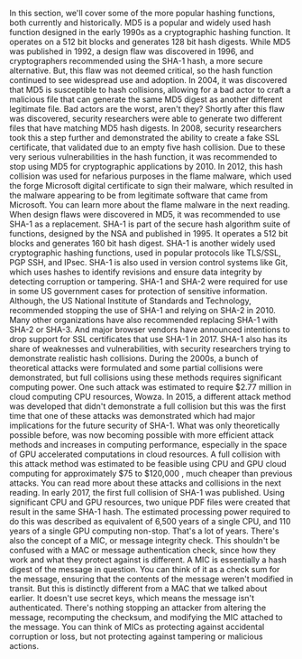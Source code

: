 In this section, we'll cover some of the more popular hashing functions, both
currently and historically. MD5 is a popular and widely used hash function
designed in the early 1990s as a cryptographic hashing function. It operates on
a 512 bit blocks and generates 128 bit hash digests. While MD5 was published in
1992, a design flaw was discovered in 1996, and cryptographers recommended using
the SHA-1 hash, a more secure alternative. But, this flaw was not deemed
critical, so the hash function continued to see widespread use and adoption. In
2004, it was discovered that MD5 is susceptible to hash collisions, allowing for
a bad actor to craft a malicious file that can generate the same MD5 digest as
another different legitimate file. Bad actors are the worst, aren't they?
Shortly after this flaw was discovered, security researchers were able to
generate two different files that have matching MD5 hash digests. In 2008,
security researchers took this a step further and demonstrated the ability to
create a fake SSL certificate, that validated due to an empty five hash
collision. Due to these very serious vulnerabilities in the hash function, it
was recommended to stop using MD5 for cryptographic applications by 2010. In
2012, this hash collision was used for nefarious purposes in the flame malware,
which used the forge Microsoft digital certificate to sign their malware, which
resulted in the malware appearing to be from legitimate software that came from
Microsoft. You can learn more about the flame malware in the next reading. When
design flaws were discovered in MD5, it was recommended to use SHA-1 as a
replacement. SHA-1 is part of the secure hash algorithm suite of functions,
designed by the NSA and published in 1995. It operates a 512 bit blocks and
generates 160 bit hash digest. SHA-1 is another widely used cryptographic
hashing functions, used in popular protocols like TLS/SSL, PGP SSH, and IPsec.
SHA-1 is also used in version control systems like Git, which uses hashes to
identify revisions and ensure data integrity by detecting corruption or
tampering. SHA-1 and SHA-2 were required for use in some US government cases for
protection of sensitive information. Although, the US National Institute of
Standards and Technology, recommended stopping the use of SHA-1 and relying on
SHA-2 in 2010. Many other organizations have also recommended replacing SHA-1
with SHA-2 or SHA-3. And major browser vendors have announced intentions to drop
support for SSL certificates that use SHA-1 in 2017. SHA-1 also has its share of
weaknesses and vulnerabilities, with security researchers trying to demonstrate
realistic hash collisions. During the 2000s, a bunch of theoretical attacks were
formulated and some partial collisions were demonstrated, but full collisions
using these methods requires significant computing power. One such attack was
estimated to require $2.77 million in cloud computing CPU resources, Wowza. In
2015, a different attack method was developed that didn't demonstrate a full
collision but this was the first time that one of these attacks was demonstrated
which had major implications for the future security of SHA-1. What was only
theoretically possible before, was now becoming possible with more efficient
attack methods and increases in computing performance, especially in the space
of GPU accelerated computations in cloud resources. A full collision with this
attack method was estimated to be feasible using CPU and GPU cloud computing for
approximately $75 to $120,000 , much cheaper than previous attacks. You can read
more about these attacks and collisions in the next reading. In early 2017, the
first full collision of SHA-1 was published. Using significant CPU and GPU
resources, two unique PDF files were created that result in the same SHA-1 hash.
The estimated processing power required to do this was described as equivalent
of 6,500 years of a single CPU, and 110 years of a single GPU computing
non-stop. That's a lot of years. There's also the concept of a MIC, or message
integrity check. This shouldn't be confused with a MAC or message authentication
check, since how they work and what they protect against is different. A MIC is
essentially a hash digest of the message in question. You can think of it as a
check sum for the message, ensuring that the contents of the message weren't
modified in transit. But this is distinctly different from a MAC that we talked
about earlier. It doesn't use secret keys, which means the message isn't
authenticated. There's nothing stopping an attacker from altering the message,
recomputing the checksum, and modifying the MIC attached to the message. You can
think of MICs as protecting against accidental corruption or loss, but not
protecting against tampering or malicious actions.